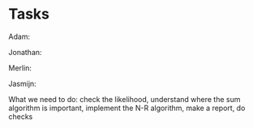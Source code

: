 # Tasks

Adam:

Jonathan:

Merlin:

Jasmijn:


What we need to do: check the likelihood, understand where the sum algorithm is important, implement the N-R algorithm, make a report, do checks
